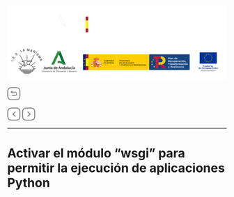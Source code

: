 <p style="text-aling:center;height:100px"></p>

![](/md/res/_bannerD.png#gh-dark-mode-only)
![](/md/res/_bannerL.png#gh-light-mode-only)

<a href="/README.md"><img src="/md/res/_back.svg" width="30"></a>

<a href="/md/3.md"><img src="/md/res/_arrow_r.svg" width="30"></a>
<a href="/md/5.md"><img src="/md/res/_arrow.svg" width="30"></a>

---

# Activar el módulo “wsgi” para permitir la ejecución de aplicaciones Python

